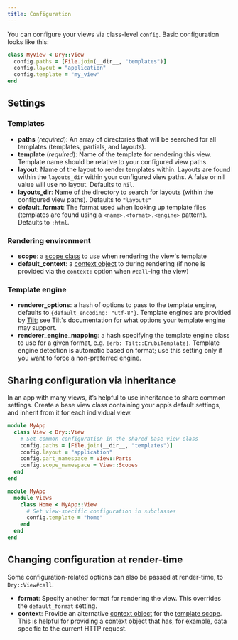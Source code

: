 ```yaml
---
title: Configuration
---
```


You can configure your views via class-level `config`. Basic configuration looks like this:

```ruby
class MyView < Dry::View
  config.paths = [File.join(__dir__, "templates")]
  config.layout = "application"
  config.template = "my_view"
end
```

## Settings

### Templates

- **paths** (_required_): An array of directories that will be searched for all templates (templates, partials, and layouts).
- **template** (_required_): Name of the template for rendering this view. Template name should be relative to your configured view paths.
- **layout**: Name of the layout to render templates within. Layouts are found within the `layouts_dir` within your configured view paths. A false or nil value will use no layout. Defaults to `nil`.
- **layouts_dir**: Name of the directory to search for layouts (within the configured view paths). Defaults to `"layouts"`
- **default_format**: The format used when looking up template files (templates are found using a `<name>.<format>.<engine>` pattern). Defaults to `:html`.

### Rendering environment

- **scope**: a [scope class](//page/scopes) to use when rendering the view's template
- **default_context**: a [context object](//page/context) to during rendering (if none is provided via the `context:` option when `#call`-ing the view)

### Template engine

- **renderer_options**: a hash of options to pass to the template engine, defaults to `{default_encoding: "utf-8"}`. Template engines are provided by [Tilt](https://github.com/rtomayko/tilt); see Tilt's documentation for what options your template engine may support.
- **renderer_engine_mapping**: a hash specifying the template engine class to use for a given format, e.g. `{erb: Tilt::ErubiTemplate}`. Template engine detection is automatic based on format; use this setting only if you want to force a non-preferred engine.

## Sharing configuration via inheritance

In an app with many views, it’s helpful to use inheritance to share common settings. Create a base view class containing your app’s default settings, and inherit from it for each individual view.

```ruby
module MyApp
  class View < Dry::View
    # Set common configuration in the shared base view class
    config.paths = [File.join(__dir__, "templates")]
    config.layout = "application"
    config.part_namespace = View::Parts
    config.scope_namespace = View::Scopes
  end
end

module MyApp
  module Views
    class Home < MyApp::View
      # Set view-specific configuration in subclasses
      config.template = "home"
    end
  end
end
```

## Changing configuration at render-time

Some configuration-related options can also be passed at render-time, to `Dry::View#call`.

- **format**: Specify another format for rendering the view. This overrides the `default_format` setting.
- **context**: Provide an alternative [context object](//page/context) for the [template scope](//page/templates). This is helpful for providing a context object that has, for example, data specific to the current HTTP request.
